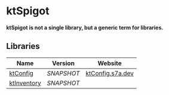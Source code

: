 # ktSpigot

**ktSpigot is not a single library, but a generic term for libraries.**

## Libraries

| Name                                                 | Version    | Website                                      |
|------------------------------------------------------|------------|----------------------------------------------|
| [ktConfig](https://github.com/sya-ri/ktConfig)       | _SNAPSHOT_ | [ktConfig.s7a.dev](https://ktConfig.s7a.dev) |
| [ktInventory](https://github.com/sya-ri/ktInventory) | _SNAPSHOT_ |                                              |
